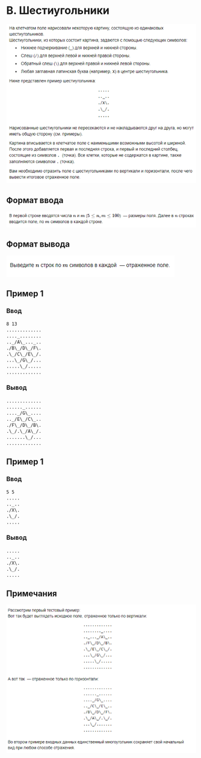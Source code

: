 # B. Шестиугольники
![img.png](img.png)

## Формат ввода
![img_1.png](img_1.png)

## Формат вывода
![img_2.png](img_2.png)

## Пример 1
### Ввод
``` 
8 13
.............
...._........
.._/A\_..._..
./B\_/D\_/F\.
.\_/C\_/E\_/.
...\_/G\_/...
.....\_/.....
.............

```

### Вывод
```
.............
......_......
...._/G\_....
.._/E\_/C\_..
./F\_/D\_/B\.
.\_/.\_/A\_/.
.......\_/...
.............

```

## Пример 1
### Ввод
``` 
5 5
.....
.._..
./X\.
.\_/.
.....

```

### Вывод
```
.....
.._..
./X\.
.\_/.
.....

```

## Примечания
![img_3.png](img_3.png)

